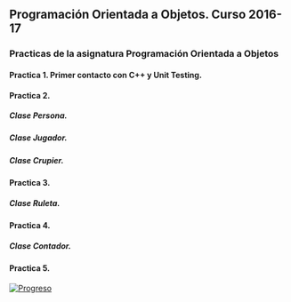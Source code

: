 ## Programación Orientada a Objetos. Curso 2016-17

### Practicas de la asignatura Programación Orientada a Objetos

#### Practica 1. Primer contacto con C++ y Unit Testing.
#### Practica 2.  
##### Clase Persona.
##### Clase Jugador.
##### Clase Crupier.
#### Practica 3.
##### Clase Ruleta.
#### Practica 4.
##### Clase Contador.
#### Practica 5. 

[![Progreso](https://img.shields.io/badge/Practicas-Finalizadas-brightgreen.svg)]()
